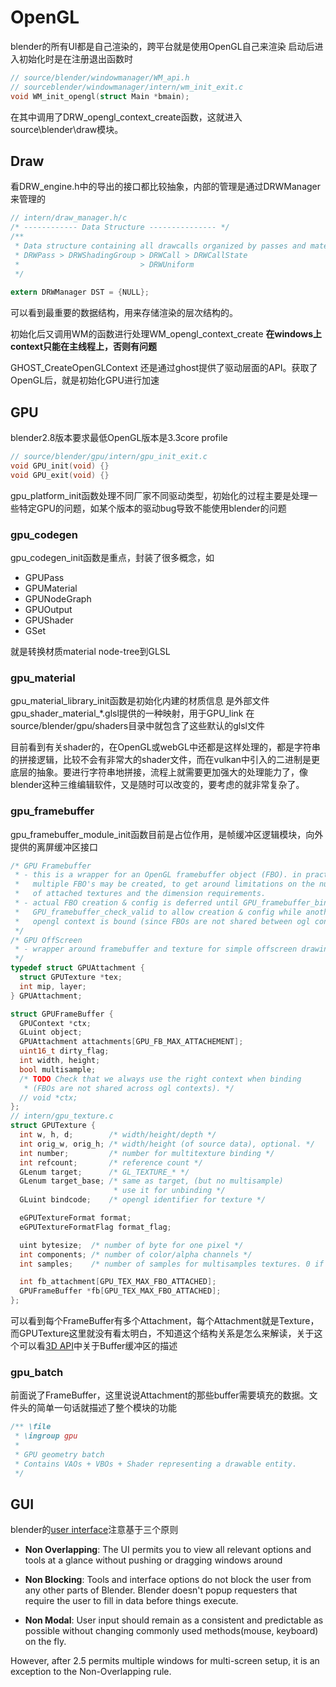 # OpenGL

blender的所有UI都是自己渲染的，跨平台就是使用OpenGL自己来渲染
启动后进入初始化时是在注册退出函数时
```c
// source/blender/windowmanager/WM_api.h
// sourceblender/windowmanager/intern/wm_init_exit.c
void WM_init_opengl(struct Main *bmain);    
```
在其中调用了DRW_opengl_context_create函数，这就进入source\blender\draw模块。

## Draw

看DRW_engine.h中的导出的接口都比较抽象，内部的管理是通过DRWManager来管理的

```c
// intern/draw_manager.h/c
/* ------------ Data Structure --------------- */
/**
 * Data structure containing all drawcalls organized by passes and materials.
 * DRWPass > DRWShadingGroup > DRWCall > DRWCallState
 *                           > DRWUniform
 */
 
extern DRWManager DST = {NULL};

```
可以看到最重要的数据结构，用来存储渲染的层次结构的。

初始化后又调用WM的函数进行处理WM_opengl_context_create
**在windows上context只能在主线程上，否则有问题**

GHOST_CreateOpenGLContext 还是通过ghost提供了驱动层面的API。获取了OpenGL后，就是初始化GPU进行加速

## GPU

blender2.8版本要求最低OpenGL版本是3.3core profile

```c
// source/blender/gpu/intern/gpu_init_exit.c
void GPU_init(void) {} 
void GPU_exit(void) {}
```

gpu_platform_init函数处理不同厂家不同驱动类型，初始化的过程主要是处理一些特定GPU的问题，如某个版本的驱动bug导致不能使用blender的问题

### gpu_codegen

gpu_codegen_init函数是重点，封装了很多概念，如
- GPUPass
- GPUMaterial
- GPUNodeGraph 
- GPUOutput 
- GPUShader
- GSet

就是转换材质material node-tree到GLSL

### gpu_material

gpu_material_library_init函数是初始化内建的材质信息
是外部文件gpu_shader_material_*.glsl提供的一种映射，用于GPU_link
在source/blender/gpu/shaders目录中就包含了这些默认的glsl文件

目前看到有关shader的，在OpenGL或webGL中还都是这样处理的，都是字符串的拼接逻辑，比较不会有非常大的shader文件，而在vulkan中引入的二进制是更底层的抽象。要进行字符串地拼接，流程上就需要更加强大的处理能力了，像blender这种三维编辑软件，又是随时可以改变的，要考虑的就非常复杂了。

### gpu_framebuffer

gpu_framebuffer_module_init函数目前是占位作用，是帧缓冲区逻辑模块，向外提供的离屏缓冲区接口
```c
/* GPU Framebuffer
 * - this is a wrapper for an OpenGL framebuffer object (FBO). in practice
 *   multiple FBO's may be created, to get around limitations on the number
 *   of attached textures and the dimension requirements.
 * - actual FBO creation & config is deferred until GPU_framebuffer_bind or
 *   GPU_framebuffer_check_valid to allow creation & config while another
 *   opengl context is bound (since FBOs are not shared between ogl contexts).
 */
/* GPU OffScreen
 * - wrapper around framebuffer and texture for simple offscreen drawing
 */
typedef struct GPUAttachment {
  struct GPUTexture *tex;
  int mip, layer;
} GPUAttachment;

struct GPUFrameBuffer {
  GPUContext *ctx;
  GLuint object;
  GPUAttachment attachments[GPU_FB_MAX_ATTACHEMENT];
  uint16_t dirty_flag;
  int width, height;
  bool multisample;
  /* TODO Check that we always use the right context when binding
   * (FBOs are not shared across ogl contexts). */
  // void *ctx;
};
// intern/gpu_texture.c
struct GPUTexture {
  int w, h, d;        /* width/height/depth */
  int orig_w, orig_h; /* width/height (of source data), optional. */
  int number;         /* number for multitexture binding */
  int refcount;       /* reference count */
  GLenum target;      /* GL_TEXTURE_* */
  GLenum target_base; /* same as target, (but no multisample)
                       * use it for unbinding */
  GLuint bindcode;    /* opengl identifier for texture */

  eGPUTextureFormat format;
  eGPUTextureFormatFlag format_flag;

  uint bytesize;  /* number of byte for one pixel */
  int components; /* number of color/alpha channels */
  int samples;    /* number of samples for multisamples textures. 0 if not multisample target */

  int fb_attachment[GPU_TEX_MAX_FBO_ATTACHED];
  GPUFrameBuffer *fb[GPU_TEX_MAX_FBO_ATTACHED];
};
```
可以看到每个FrameBuffer有多个Attachment，每个Attachment就是Texture，而GPUTexture这里就没有看太明白，不知道这个结构关系是怎么来解读，关于这个可以看[3D API](../cg/API.md)中关于Buffer缓冲区的描述

### gpu_batch

前面说了FrameBuffer，这里说说Attachment的那些buffer需要填充的数据。文件头的简单一句话就描述了整个模块的功能

```c
/** \file
 * \ingroup gpu
 *
 * GPU geometry batch
 * Contains VAOs + VBOs + Shader representing a drawable entity.
 */

```


## GUI

blender的[user interface](https://archive.blender.org/wiki/index.php/Dev:2.5/Source/UI/UIParadigms/)注意基于三个原则

- **Non Overlapping**: The UI permits you to view all relevant options and tools at a glance
without pushing or dragging windows around

- **Non Blocking**: Tools and interface options do not block the user from any other parts of 
Blender. Blender doesn't popup requesters that require the user to fill in data before things
execute.

- **Non Modal**: User input should remain as a consistent and predictable as possible without 
changing commonly used methods(mouse, keyboard) on the fly.

However, after 2.5 permits multiple windows for multi-screen setup, it is an exception to 
the Non-Overlapping rule. 

